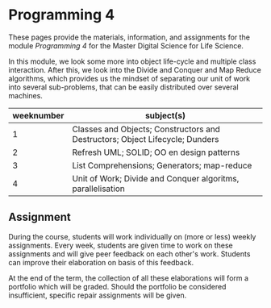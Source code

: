 # Programming 4

These pages provide the materials, information, and assignments for the module *Programming 4* for the Master Digital Science for Life Science.

In this module, we look some more into object life-cycle and multiple class interaction. After this, we look into the Divide and Conquer and Map Reduce algorithms, which provides us the mindset of separating our unit of work into several sub-problems, that can be easily distributed over several machines.


| weeknumber | subject(s)                                                                   |
| ---------- | ---------------------------------------------------------------------------- |
| 1          | Classes and Objects; Constructors and Destructors; Object Lifecycle; Dunders |
| 2          | Refresh UML; SOLID; OO en design patterns                                    |
| 3          | List Comprehensions; Generators; map-reduce                                  |
| 4          | Unit of Work; Divide and Conquer algoritms, parallelisation                  |


## Assignment

During the course, students will work individually on (more or less) weekly assignments. Every week, students are given time to work on these assignments and will give peer feedback on each other's work. Students can improve their elaboration on basis of this feedback. 

At the end of the term, the collection of all these elaborations will form a portfolio which will be graded. Should the portfolio be considered insufficient, specific repair assignments will be given.


<!-- ## Example code bases -->

<!-- ## Example report -->




